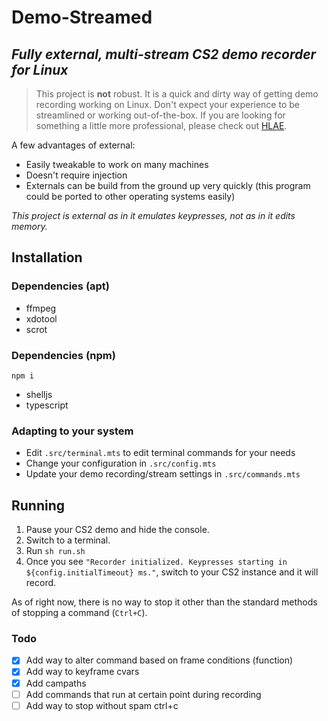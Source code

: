 # Demo-Streamed
## *Fully external, multi-stream CS2 demo recorder for Linux*

> This project is **not** robust. It is a quick and dirty way of getting demo recording working on Linux. Don't expect your experience to be streamlined or working out-of-the-box. If you are looking for something a little more professional, please check out [HLAE](https://github.com/advancedfx/advancedfx).

A few advantages of external:
- Easily tweakable to work on many machines
- Doesn't require injection
- Externals can be build from the ground up very quickly (this program could be ported to other operating systems easily)

*This project is external as in it emulates keypresses, not as in it edits memory.*


## Installation
### Dependencies (apt)
- ffmpeg
- xdotool
- scrot

### Dependencies (npm)
`npm i`
- shelljs
- typescript

### Adapting to your system
- Edit `.src/terminal.mts` to edit terminal commands for your needs
- Change your configuration in `.src/config.mts`
- Update your demo recording/stream settings in `.src/commands.mts`

## Running
1. Pause your CS2 demo and hide the console.
2. Switch to a terminal.
3. Run `sh run.sh`
4. Once you see `"Recorder initialized. Keypresses starting in ${config.initialTimeout} ms."`, switch to your CS2 instance and it will record. 

As of right now, there is no way to stop it other than the standard methods of stopping a command (`Ctrl+C`).

### Todo
- [x] Add way to alter command based on frame conditions (function)
- [x] Add way to keyframe cvars
- [x] Add campaths
- [ ] Add commands that run at certain point during recording
- [ ] Add way to stop without spam ctrl+c